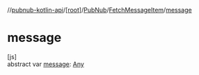 //[pubnub-kotlin-api](../../../../index.md)/[[root]](../../index.md)/[PubNub](../index.md)/[FetchMessageItem](index.md)/[message](message.md)

# message

[js]\
abstract var [message](message.md): [Any](https://kotlinlang.org/api/core/kotlin-stdlib/kotlin/-any/index.html)
